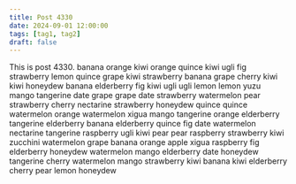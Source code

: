 ```yaml
---
title: Post 4330
date: 2024-09-01 12:00:00
tags: [tag1, tag2]
draft: false
---
```

This is post 4330.
banana
orange
kiwi
orange
quince
kiwi
ugli
fig
strawberry
lemon
quince
grape
kiwi
strawberry
banana
grape
cherry
kiwi
kiwi
honeydew
banana
elderberry
fig
kiwi
ugli
ugli
lemon
lemon
yuzu
mango
tangerine
date
grape
grape
date
strawberry
watermelon
pear
strawberry
cherry
nectarine
strawberry
honeydew
quince
quince
watermelon
orange
watermelon
xigua
mango
tangerine
orange
elderberry
tangerine
elderberry
banana
elderberry
quince
fig
date
watermelon
nectarine
tangerine
raspberry
ugli
kiwi
pear
pear
raspberry
strawberry
kiwi
zucchini
watermelon
grape
banana
orange
apple
xigua
raspberry
fig
elderberry
honeydew
watermelon
mango
elderberry
date
honeydew
tangerine
cherry
watermelon
mango
strawberry
kiwi
banana
kiwi
elderberry
cherry
pear
lemon
honeydew
